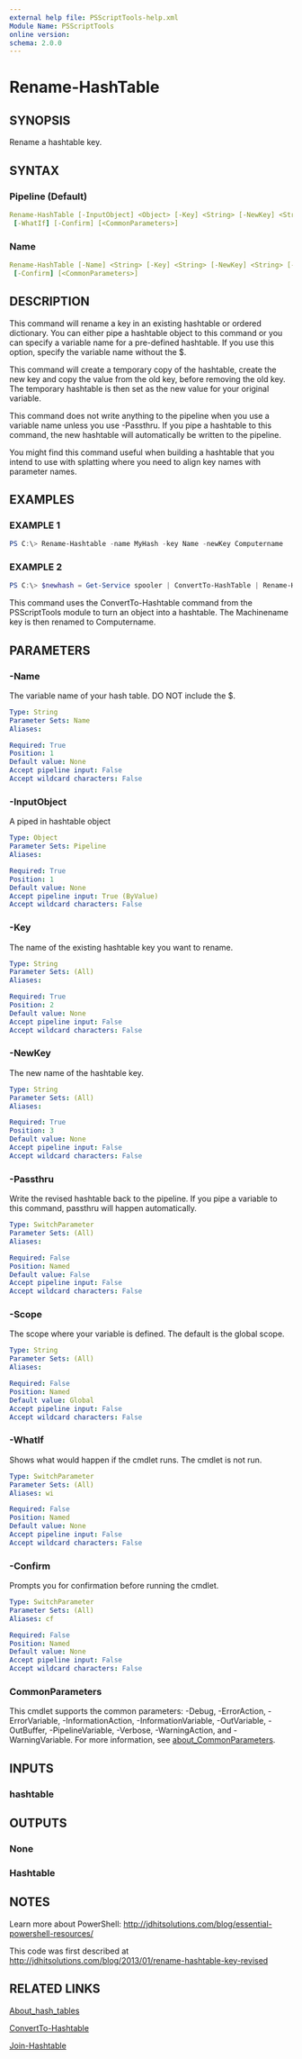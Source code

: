```yaml
---
external help file: PSScriptTools-help.xml
Module Name: PSScriptTools
online version:
schema: 2.0.0
---
```


# Rename-HashTable

## SYNOPSIS

Rename a hashtable key.

## SYNTAX

### Pipeline (Default)

```yaml
Rename-HashTable [-InputObject] <Object> [-Key] <String> [-NewKey] <String> [-Passthru] [-Scope <String>]
 [-WhatIf] [-Confirm] [<CommonParameters>]
```

### Name

```yaml
Rename-HashTable [-Name] <String> [-Key] <String> [-NewKey] <String> [-Passthru] [-Scope <String>] [-WhatIf]
 [-Confirm] [<CommonParameters>]
```

## DESCRIPTION

This command will rename a key in an existing hashtable or ordered dictionary.
You can either pipe a
hashtable object to this command or you can specify a variable name for a pre-defined hashtable.
If you use this option, specify the variable name without the $.

This command will create a temporary copy of the hashtable, create the new key and copy the value from the old key, before removing the old key.
The temporary hashtable is then set as the new value for your original variable.

This command does not write anything to the pipeline when you use a variable name unless you use -Passthru.
If you pipe a hashtable to this command, the new hashtable will automatically be written to the pipeline.

You might find this command useful when building a hashtable that you intend to use with splatting where you need to align key names with parameter names.

## EXAMPLES

### EXAMPLE 1

```powershell
PS C:\> Rename-Hashtable -name MyHash -key Name -newKey Computername
```

### EXAMPLE 2

```powershell
PS C:\> $newhash = Get-Service spooler | ConvertTo-HashTable | Rename-HashTable -Key Machinename -NewKey Computername
```

This command uses the ConvertTo-Hashtable command from the PSScriptTools module to turn an object into a hashtable.
The Machinename key is then renamed to Computername.

## PARAMETERS

### -Name

The variable name of your hash table.
DO NOT include the $.

```yaml
Type: String
Parameter Sets: Name
Aliases:

Required: True
Position: 1
Default value: None
Accept pipeline input: False
Accept wildcard characters: False
```

### -InputObject

A piped in hashtable object

```yaml
Type: Object
Parameter Sets: Pipeline
Aliases:

Required: True
Position: 1
Default value: None
Accept pipeline input: True (ByValue)
Accept wildcard characters: False
```

### -Key

The name of the existing hashtable key you want to rename.

```yaml
Type: String
Parameter Sets: (All)
Aliases:

Required: True
Position: 2
Default value: None
Accept pipeline input: False
Accept wildcard characters: False
```

### -NewKey

The new name of the hashtable key.

```yaml
Type: String
Parameter Sets: (All)
Aliases:

Required: True
Position: 3
Default value: None
Accept pipeline input: False
Accept wildcard characters: False
```

### -Passthru

Write the revised hashtable back to the pipeline. If you pipe a variable to this command, passthru will happen automatically.

```yaml
Type: SwitchParameter
Parameter Sets: (All)
Aliases:

Required: False
Position: Named
Default value: False
Accept pipeline input: False
Accept wildcard characters: False
```

### -Scope

The scope where your variable is defined.
The default is the global scope.

```yaml
Type: String
Parameter Sets: (All)
Aliases:

Required: False
Position: Named
Default value: Global
Accept pipeline input: False
Accept wildcard characters: False
```

### -WhatIf

Shows what would happen if the cmdlet runs.
The cmdlet is not run.

```yaml
Type: SwitchParameter
Parameter Sets: (All)
Aliases: wi

Required: False
Position: Named
Default value: None
Accept pipeline input: False
Accept wildcard characters: False
```

### -Confirm

Prompts you for confirmation before running the cmdlet.

```yaml
Type: SwitchParameter
Parameter Sets: (All)
Aliases: cf

Required: False
Position: Named
Default value: None
Accept pipeline input: False
Accept wildcard characters: False
```

### CommonParameters

This cmdlet supports the common parameters: -Debug, -ErrorAction, -ErrorVariable, -InformationAction, -InformationVariable, -OutVariable, -OutBuffer, -PipelineVariable, -Verbose, -WarningAction, and -WarningVariable. For more information, see [about_CommonParameters](http://go.microsoft.com/fwlink/?LinkID=113216).

## INPUTS

### hashtable

## OUTPUTS

### None

### Hashtable

## NOTES

Learn more about PowerShell:
http://jdhitsolutions.com/blog/essential-powershell-resources/

This code was first described at http://jdhitsolutions.com/blog/2013/01/rename-hashtable-key-revised

## RELATED LINKS

[About_hash_tables]()

[ConvertTo-Hashtable]()

[Join-Hashtable]()
